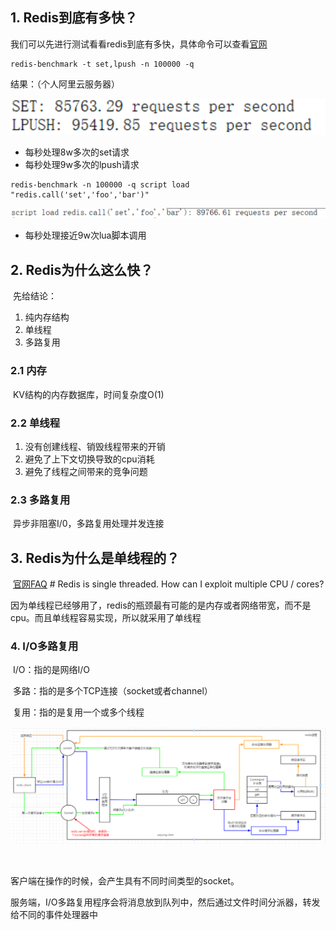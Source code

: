 ## 1. Redis到底有多快？

我们可以先进行测试看看redis到底有多快，具体命令可以查看[官网](https://redis.io/topics/benchmarks)

```
redis-benchmark -t set,lpush -n 100000 -q
```

结果：（个人阿里云服务器）



![](image/image-20210524234929806.png)



- 每秒处理8w多次的set请求
- 每秒处理9w多次的lpush请求



```
redis-benchmark -n 100000 -q script load "redis.call('set','foo','bar')"
```

![image-20210524235051996](image/image-20210524235051996.png)



- 每秒处理接近9w次lua脚本调用



## 2. Redis为什么这么快？

​	先给结论：

1. 纯内存结构
2. 单线程
3. 多路复用

### 2.1 内存

​	KV结构的内存数据库，时间复杂度O(1)



### 2.2 单线程

1. 没有创建线程、销毁线程带来的开销
2. 避免了上下文切换导致的cpu消耗
3. 避免了线程之间带来的竞争问题



### 2.3 多路复用

​	异步非阻塞I/0，多路复用处理并发连接



## 3. Redis为什么是单线程的？

​	[官网FAQ](https://redis.io/topics/faq) # Redis is single threaded. How can I exploit multiple CPU / cores?

​	因为单线程已经够用了，redis的瓶颈最有可能的是内存或者网络带宽，而不是cpu。而且单线程容易实现，所以就采用了单线程



### 4. I/O多路复用

​	I/O：指的是网络I/O

​	多路：指的是多个TCP连接（socket或者channel）

​	复用：指的是复用一个或多个线程



![image-20220211091837059](image/image-20220211091837059.png)

​	

客户端在操作的时候，会产生具有不同时间类型的socket。

​	服务端，I/O多路复用程序会将消息放到队列中，然后通过文件时间分派器，转发给不同的事件处理器中

